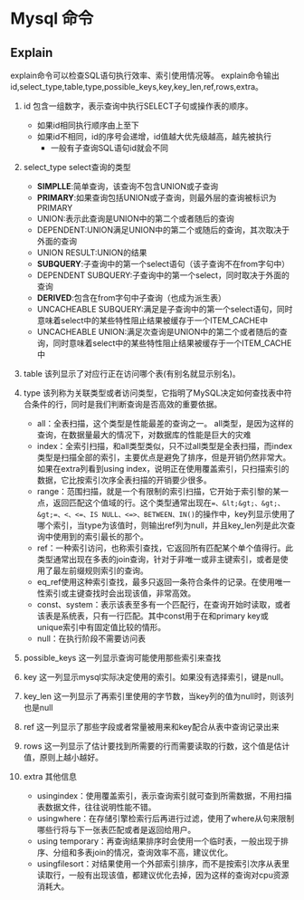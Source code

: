 # Mysql 命令 #
## Explain ##
explain命令可以检查SQL语句执行效率、索引使用情况等。
explain命令输出id,select_type,table,type,possible_keys,key,key_len,ref,rows,extra。

1. id
	包含一组数字，表示查询中执行SELECT子句或操作表的顺序。
    - 如果id相同执行顺序由上至下
    - 如果id不相同，id的序号会递增，id值越大优先级越高，越先被执行
	    - 一般有子查询SQL语句id就会不同
2. select_type
	select查询的类型
    - **SIMPLLE**:简单查询，该查询不包含UNION或子查询
	- **PRIMARY**:如果查询包括UNION或子查询，则最外层的查询被标识为PRIMARY
	- UNION:表示此查询是UNION中的第二个或者随后的查询
	- DEPENDENT:UNION满足UNION中的第二个或随后的查询，其次取决于外面的查询
	- UNION RESULT:UNION的结果
	- **SUBQUERY**:子查询中的第一个select语句（该子查询不在from字句中）
	- DEPENDENT SUBQUERY:子查询中的第一个select，同时取决于外面的查询
	- **DERIVED**:包含在from字句中子查询（也成为派生表）
	- UNCACHEABLE SUBQUERY:满足是子查询中的第一个select语句，同时意味着select中的某些特性阻止结果被缓存于一个ITEM_CACHE中
	- UNCACHEABLE UNION:满足次查询是UNION中的第二个或者随后的查询，同时意味着select中的某些特性阻止结果被缓存于一个ITEM_CACHE中

3. table
	该列显示了对应行正在访问哪个表(有别名就显示别名)。
4.  type
	该列称为关联类型或者访问类型，它指明了MySQL决定如何查找表中符合条件的行，同时是我们判断查询是否高效的重要依据。
	- all：全表扫描，这个类型是性能最差的查询之一。
		all类型，是因为这样的查询，在数据量最大的情况下，对数据库的性能是巨大的灾难
	- index：全索引扫描，和all类型类似，只不过all类型是全表扫描，而index类型是扫描全部的索引，主要优点是避免了排序，但是开销仍然非常大。如果在extra列看到using index，说明正在使用覆盖索引，只扫描索引的数据，它比按索引次序全表扫描的开销要少很多。
	- range：范围扫描，就是一个有限制的索引扫描，它开始于索引黎的某一点，返回匹配这个值域的行。这个类型通常出现在`=、&lt;&gt;、&gt;、&gt;=、<、<=、IS NULL、<=>、BETWEEN、IN()`的操作中，key列显示使用了哪个索引，当type为该值时，则输出ref列为null，并且key_len列是此次查询中使用到的索引最长的那个。
	- ref：一种索引访问，也称索引查找，它返回所有匹配某个单个值得行。此类型通常出现在多表的join查询，针对于非唯一或非主键索引，或者是使用了最左前缀规则索引的查询。
	- eq_ref使用这种索引查找，最多只返回一条符合条件的记录。在使用唯一性索引或主键查找时会出现该值，非常高效。
	- const、system：表示该表至多有一个匹配行，在查询开始时读取，或者该表是系统表，只有一行匹配。其中const用于在和primary key或 unique索引中有固定值比较的情形。
	- null：在执行阶段不需要访问表
5. possible_keys
	这一列显示查询可能使用那些索引来查找
6. key
	这一列显示mysql实际决定使用的索引。如果没有选择索引，键是null。
7. key_len
	这一列显示了再索引里使用的字节数，当key列的值为null时，则该列也是null
8. ref
	这一列显示了那些字段或者常量被用来和key配合从表中查询记录出来
9. rows
	这一列显示了估计要找到所需要的行而需要读取的行数，这个值是估计值，原则上越小越好。
10. extra
	其他信息
	- usingindex：使用覆盖索引，表示查询索引就可查到所需数据，不用扫描表数据文件，往往说明性能不错。
	- usingwhere：在存储引擎检索行后再进行过滤，使用了where从句来限制哪些行将与下一张表匹配或者是返回给用户。
	- using temporary：再查询结果排序时会使用一个临时表，一般出现于排序、分组和多表join的情况，查询效率不高，建议优化。
	- usingfilesort：对结果使用一个外部索引排序，而不是按索引次序从表里读取行，一般有出现该值，都建议优化去掉，因为这样的查询对cpu资源消耗大。
